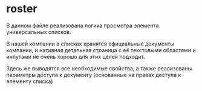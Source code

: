 # roster

В данном файле реализована логика просмотра элемента универсальных списков.

В нашей компании в списках хранятся официальные документы компании, и нативная детальная страница с её текстовыми областями и инпутами не очень хорошо для этих целей подходит.

Здесь же выводятся все необходимые свойства, а также реализованы параметры доступа к документу (основанные на правах доступа к элементу списка)
